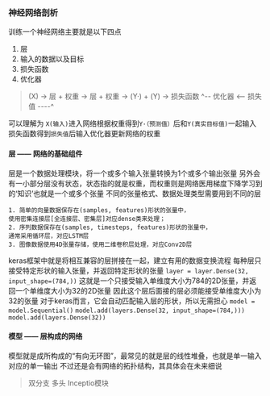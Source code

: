### 神经网络剖析
训练一个神经网络主要就是以下四点
1. 层
2. 输入的数据以及目标
3. 损失函数
4. 优化器
>    (X) -> 层 + 权重 -> 层 + 权重 -> (Y·) + (Y) -> 损失函数
                            ^--  优化器  <-- 损失值 ----^

可以理解为 `X(输入)`进入网络根据权重得到`Y·（预测值）`后和`Y(真实目标值)`一起输入损失函数得到`损失值`后输入优化器更新网络的权重
#### 层 —— 网络的基础组件
层是一个数据处理模块，将一个或多个输入张量转换为1个或多个输出张量
另外会有一小部分层没有状态，状态指的就是权重，而权重则是网络医用梯度下降学习到的‘知识’也就是一个或多个张量
不同的张量格式、数据处理类型需要用到不同的层
    
    1. 简单的向量数据保存在(samples, features)形状的张量中，
    使用密集连接层[全连接层、密集层]对应dense类来处理；
    2. 序列数据保存在(samples, timesteps, features)形状的张量中，
    通常采用循环层，对应LSTM层
    3. 图像数据使用4D张量存储，使用二维卷积层处理，对应Conv2D层

keras框架中就是将相互兼容的层拼接在一起，建立有用的数据变换流程
每种层只接受特定形状的输入张量，并返回特定形状的张量
`layer = layer.Dense(32, input_shape=(784,))`
这就是一个只接受输入单维度大小为784的2D张量，并返回一个单维度大小为32的2D张量
因此这个层后面接的层必须能接受单维度大小为32的张量
对于keras而言，它会自动匹配输入层的形状，所以无需担心
`model = model.Sequential()`
`model.add(layers.Dense(32, input_shape=(784,)))`
`model.add(layers.Dense(32))`
#### 模型 —— 层构成的网络
模型就是成所构成的“有向无环图”，最常见的就是层的线性堆叠，也就是单一输入对应的单一输出
不过还是会有网络的拓扑结构，其具体会在未来细说
>双分支
多头
Inceptio模块